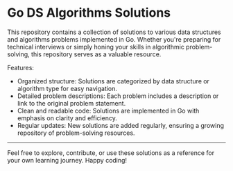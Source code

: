 # Go DS Algorithms Solutions

This repository contains a collection of solutions to various data structures and algorithms problems implemented in Go. Whether you're preparing for technical interviews or simply honing your skills in algorithmic problem-solving, this repository serves as a valuable resource.

Features:

- Organized structure: Solutions are categorized by data structure or algorithm type for easy navigation.
- Detailed problem descriptions: Each problem includes a description or link to the original problem statement.
- Clean and readable code: Solutions are implemented in Go with emphasis on clarity and efficiency.
- Regular updates: New solutions are added regularly, ensuring a growing repository of problem-solving resources.

---

Feel free to explore, contribute, or use these solutions as a reference for your own learning journey. Happy coding!
